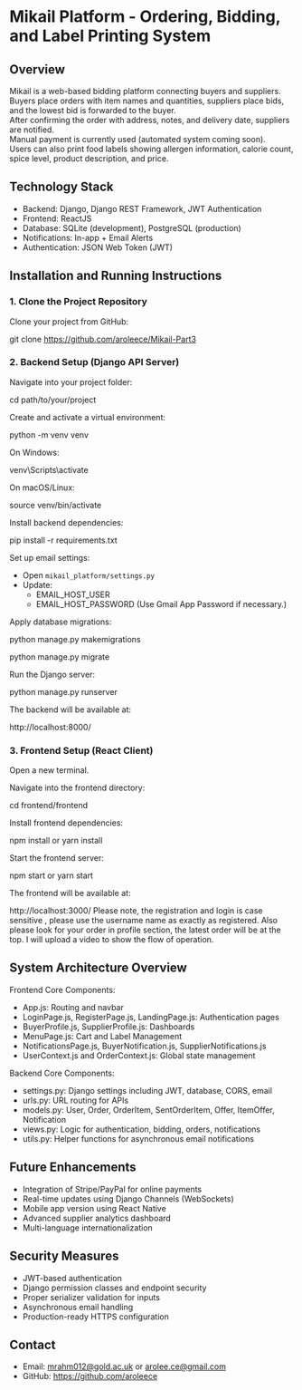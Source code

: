 # Mikail Platform - Ordering, Bidding, and Label Printing System

## Overview

Mikail is a web-based bidding platform connecting buyers and suppliers.  
Buyers place orders with item names and quantities, suppliers place bids, and the lowest bid is forwarded to the buyer.  
After confirming the order with address, notes, and delivery date, suppliers are notified.  
Manual payment is currently used (automated system coming soon).  
Users can also print food labels showing allergen information, calorie count, spice level, product description, and price.

## Technology Stack

- Backend: Django, Django REST Framework, JWT Authentication
- Frontend: ReactJS
- Database: SQLite (development), PostgreSQL (production)
- Notifications: In-app + Email Alerts
- Authentication: JSON Web Token (JWT)

## Installation and Running Instructions

### 1. Clone the Project Repository

Clone your project from GitHub:

git clone https://github.com/aroleece/Mikail-Part3

### 2. Backend Setup (Django API Server)

Navigate into your project folder:

cd path/to/your/project

Create and activate a virtual environment:

python -m venv venv

On Windows:

venv\Scripts\activate

On macOS/Linux:

source venv/bin/activate

Install backend dependencies:

pip install -r requirements.txt

Set up email settings:

- Open `mikail_platform/settings.py`
- Update:
  - EMAIL_HOST_USER
  - EMAIL_HOST_PASSWORD
(Use Gmail App Password if necessary.)

Apply database migrations:

python manage.py makemigrations

python manage.py migrate

Run the Django server:

python manage.py runserver

The backend will be available at:

http://localhost:8000/

### 3. Frontend Setup (React Client)

Open a new terminal.

Navigate into the frontend directory:

cd frontend/frontend

Install frontend dependencies:

npm install
or
yarn install

Start the frontend server:

npm start
or
yarn start

The frontend will be available at:

http://localhost:3000/
Please note, the registration and login is case sensitive , please use the username name as exactly as registered. Also please look for your order in profile section, the latest order will be at the top. I will upload a video to show the flow of operation.

## System Architecture Overview

Frontend Core Components:

- App.js: Routing and navbar
- LoginPage.js, RegisterPage.js, LandingPage.js: Authentication pages
- BuyerProfile.js, SupplierProfile.js: Dashboards
- MenuPage.js: Cart and Label Management
- NotificationsPage.js, BuyerNotification.js, SupplierNotifications.js
- UserContext.js and OrderContext.js: Global state management

Backend Core Components:

- settings.py: Django settings including JWT, database, CORS, email
- urls.py: URL routing for APIs
- models.py: User, Order, OrderItem, SentOrderItem, Offer, ItemOffer, Notification
- views.py: Logic for authentication, bidding, orders, notifications
- utils.py: Helper functions for asynchronous email notifications

## Future Enhancements

- Integration of Stripe/PayPal for online payments
- Real-time updates using Django Channels (WebSockets)
- Mobile app version using React Native
- Advanced supplier analytics dashboard
- Multi-language internationalization

## Security Measures

- JWT-based authentication
- Django permission classes and endpoint security
- Proper serializer validation for inputs
- Asynchronous email handling
- Production-ready HTTPS configuration

## Contact

- Email: mrahm012@gold.ac.uk  or arolee.ce@gmail.com
- GitHub: https://github.com/aroleece
